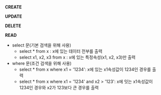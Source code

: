 **CREATE**

**UPDATE**

**DELETE**

**READ**
* select 문(기본 검색을 위해 사용)
   * select * from x : x에 있는 데이터 전부를 출력
   * select x1, x2, x3 from x : x에 있는 특정속성(x1, x2, x3)만 출력
* where 문(조건 검색을 위해 사용)
   * select * from x where x1 = '1234': x에 있는 x1속성값이 1234인 경우를 출력
   * select * from x where x1 = '1234' and x2 > '123': x에 잇는 x1속성값이 1234인 경우와 x2가 123보다 큰 경우를 출력
